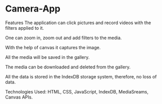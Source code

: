 # Camera-App

Features
The application can click pictures and record videos with the filters applied to it.

One can zoom in, zoom out and add filters to the media.

With the help of canvas it captures the image.

All the media will be saved in the gallery.

The media can be downloaded and deleted from the gallery.

All the data is stored in the IndexDB storage system, therefore, no loss of data.

Technologies Used:
HTML, CSS, JavaScript, IndexDB, MediaSreams, Canvas APIs.
